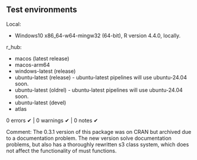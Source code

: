 ## Test environments

Local:
* Windows10 x86_64-w64-mingw32 (64-bit), R version 4.4.0, locally.

r_hub:
* macos (latest release)
* macos-arm64
* windows-latest (release)
* ubuntu-latest (release) - ubuntu-latest pipelines will use ubuntu-24.04 soon. 
* ubuntu-latest (oldrel) - ubuntu-latest pipelines will use ubuntu-24.04 soon.
* ubuntu-latest (devel)
* atlas

0 errors ✔ | 0 warnings ✔ | 0 notes ✔

Comment:
The 0.3.1 version of this package was on CRAN but archived due to a documentation problem.
The new version solve documentation problems, but also has a thoroughly rewritten s3 class system, which 
does not affect the functionality of must functions.


